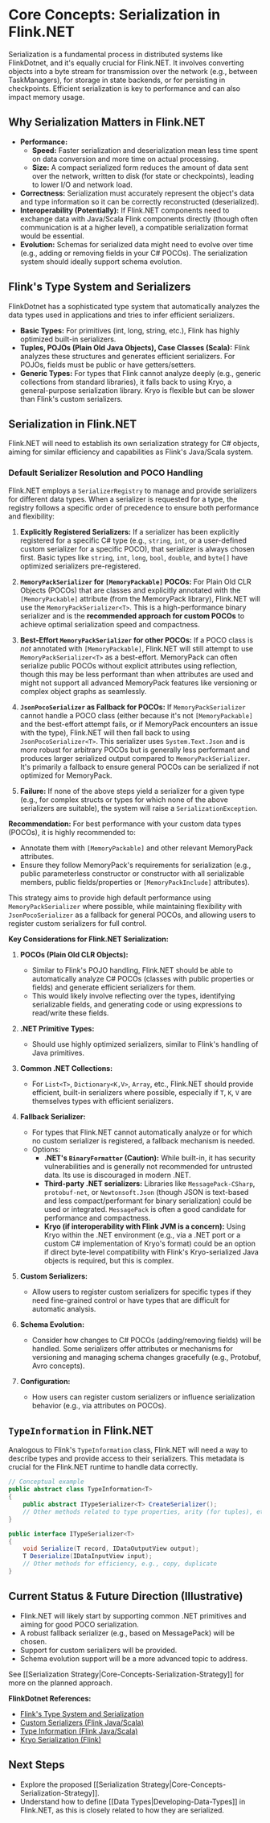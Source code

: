 # Core Concepts: Serialization in Flink.NET

Serialization is a fundamental process in distributed systems like FlinkDotnet, and it's equally crucial for Flink.NET. It involves converting objects into a byte stream for transmission over the network (e.g., between TaskManagers), for storage in state backends, or for persisting in checkpoints. Efficient serialization is key to performance and can also impact memory usage.

## Why Serialization Matters in Flink.NET

*   **Performance:**
    *   **Speed:** Faster serialization and deserialization mean less time spent on data conversion and more time on actual processing.
    *   **Size:** A compact serialized form reduces the amount of data sent over the network, written to disk (for state or checkpoints), leading to lower I/O and network load.
*   **Correctness:** Serialization must accurately represent the object's data and type information so it can be correctly reconstructed (deserialized).
*   **Interoperability (Potentially):** If Flink.NET components need to exchange data with Java/Scala Flink components directly (though often communication is at a higher level), a compatible serialization format would be essential.
*   **Evolution:** Schemas for serialized data might need to evolve over time (e.g., adding or removing fields in your C# POCOs). The serialization system should ideally support schema evolution.

## Flink's Type System and Serializers

FlinkDotnet has a sophisticated type system that automatically analyzes the data types used in applications and tries to infer efficient serializers.

*   **Basic Types:** For primitives (int, long, string, etc.), Flink has highly optimized built-in serializers.
*   **Tuples, POJOs (Plain Old Java Objects), Case Classes (Scala):** Flink analyzes these structures and generates efficient serializers. For POJOs, fields must be public or have getters/setters.
*   **Generic Types:** For types that Flink cannot analyze deeply (e.g., generic collections from standard libraries), it falls back to using Kryo, a general-purpose serialization library. Kryo is flexible but can be slower than Flink's custom serializers.

## Serialization in Flink.NET

Flink.NET will need to establish its own serialization strategy for C# objects, aiming for similar efficiency and capabilities as Flink's Java/Scala system.

### Default Serializer Resolution and POCO Handling

Flink.NET employs a `SerializerRegistry` to manage and provide serializers for different data types. When a serializer is requested for a type, the registry follows a specific order of precedence to ensure both performance and flexibility:

1.  **Explicitly Registered Serializers:** If a serializer has been explicitly registered for a specific C# type (e.g., `string`, `int`, or a user-defined custom serializer for a specific POCO), that serializer is always chosen first. Basic types like `string`, `int`, `long`, `bool`, `double`, and `byte[]` have optimized serializers pre-registered.

2.  **`MemoryPackSerializer` for `[MemoryPackable]` POCOs:** For Plain Old CLR Objects (POCOs) that are classes and explicitly annotated with the `[MemoryPackable]` attribute (from the MemoryPack library), Flink.NET will use the `MemoryPackSerializer<T>`. This is a high-performance binary serializer and is the **recommended approach for custom POCOs** to achieve optimal serialization speed and compactness.

3.  **Best-Effort `MemoryPackSerializer` for other POCOs:** If a POCO class is *not* annotated with `[MemoryPackable]`, Flink.NET will still attempt to use `MemoryPackSerializer<T>` as a best-effort. MemoryPack can often serialize public POCOs without explicit attributes using reflection, though this may be less performant than when attributes are used and might not support all advanced MemoryPack features like versioning or complex object graphs as seamlessly.

4.  **`JsonPocoSerializer` as Fallback for POCOs:** If `MemoryPackSerializer` cannot handle a POCO class (either because it's not `[MemoryPackable]` and the best-effort attempt fails, or if MemoryPack encounters an issue with the type), Flink.NET will then fall back to using `JsonPocoSerializer<T>`. This serializer uses `System.Text.Json` and is more robust for arbitrary POCOs but is generally less performant and produces larger serialized output compared to `MemoryPackSerializer`. It's primarily a fallback to ensure general POCOs can be serialized if not optimized for MemoryPack.

5.  **Failure:** If none of the above steps yield a serializer for a given type (e.g., for complex structs or types for which none of the above serializers are suitable), the system will raise a `SerializationException`.

**Recommendation:** For best performance with your custom data types (POCOs), it is highly recommended to:
*   Annotate them with `[MemoryPackable]` and other relevant MemoryPack attributes.
*   Ensure they follow MemoryPack's requirements for serialization (e.g., public parameterless constructor or constructor with all serializable members, public fields/properties or `[MemoryPackInclude]` attributes).

This strategy aims to provide high default performance using `MemoryPackSerializer` where possible, while maintaining flexibility with `JsonPocoSerializer` as a fallback for general POCOs, and allowing users to register custom serializers for full control.

**Key Considerations for Flink.NET Serialization:**

1.  **POCOs (Plain Old CLR Objects):**
    *   Similar to Flink's POJO handling, Flink.NET should be able to automatically analyze C# POCOs (classes with public properties or fields) and generate efficient serializers for them.
    *   This would likely involve reflecting over the types, identifying serializable fields, and generating code or using expressions to read/write these fields.

2.  **.NET Primitive Types:**
    *   Should use highly optimized serializers, similar to Flink's handling of Java primitives.

3.  **Common .NET Collections:**
    *   For `List<T>`, `Dictionary<K,V>`, `Array`, etc., Flink.NET should provide efficient, built-in serializers where possible, especially if `T`, `K`, `V` are themselves types with efficient serializers.

4.  **Fallback Serializer:**
    *   For types that Flink.NET cannot automatically analyze or for which no custom serializer is registered, a fallback mechanism is needed.
    *   Options:
        *   **.NET's `BinaryFormatter` (Caution):** While built-in, it has security vulnerabilities and is generally not recommended for untrusted data. Its use is discouraged in modern .NET.
        *   **Third-party .NET serializers:** Libraries like `MessagePack-CSharp`, `protobuf-net`, or `Newtonsoft.Json` (though JSON is text-based and less compact/performant for binary serialization) could be used or integrated. `MessagePack` is often a good candidate for performance and compactness.
        *   **Kryo (if interoperability with Flink JVM is a concern):** Using Kryo within the .NET environment (e.g., via a .NET port or a custom C# implementation of Kryo's format) could be an option if direct byte-level compatibility with Flink's Kryo-serialized Java objects is required, but this is complex.

5.  **Custom Serializers:**
    *   Allow users to register custom serializers for specific types if they need fine-grained control or have types that are difficult for automatic analysis.

6.  **Schema Evolution:**
    *   Consider how changes to C# POCOs (adding/removing fields) will be handled. Some serializers offer attributes or mechanisms for versioning and managing schema changes gracefully (e.g., Protobuf, Avro concepts).

7.  **Configuration:**
    *   How users can register custom serializers or influence serialization behavior (e.g., via attributes on POCOs).

## `TypeInformation` in Flink.NET

Analogous to Flink's `TypeInformation` class, Flink.NET will need a way to describe types and provide access to their serializers. This metadata is crucial for the Flink.NET runtime to handle data correctly.

```csharp
// Conceptual example
public abstract class TypeInformation<T>
{
    public abstract ITypeSerializer<T> CreateSerializer();
    // Other methods related to type properties, arity (for tuples), etc.
}

public interface ITypeSerializer<T>
{
    void Serialize(T record, IDataOutputView output);
    T Deserialize(IDataInputView input);
    // Other methods for efficiency, e.g., copy, duplicate
}
```

## Current Status & Future Direction (Illustrative)

*   Flink.NET will likely start by supporting common .NET primitives and aiming for good POCO serialization.
*   A robust fallback serializer (e.g., based on MessagePack) will be chosen.
*   Support for custom serializers will be provided.
*   Schema evolution support will be a more advanced topic to address.

See [[Serialization Strategy|Core-Concepts-Serialization-Strategy]] for more on the planned approach.

**FlinkDotnet References:**

*   [Flink's Type System and Serialization](https://nightlies.apache.org/flink/flink-docs-stable/docs/dev/datastream/fault-tolerance/serialization/types_serialization/)
*   [Custom Serializers (Flink Java/Scala)](https://nightlies.apache.org/flink/flink-docs-stable/docs/dev/datastream/fault-tolerance/serialization/custom_serializers/)
*   [Type Information (Flink Java/Scala)](https://nightlies.apache.org/flink/flink-docs-stable/docs/dev/api_concepts/#type-information)
*   [Kryo Serialization (Flink)](https://nightlies.apache.org/flink/flink-docs-stable/docs/dev/datastream/fault-tolerance/serialization/kryo_serialization/)

## Next Steps

*   Explore the proposed [[Serialization Strategy|Core-Concepts-Serialization-Strategy]].
*   Understand how to define [[Data Types|Developing-Data-Types]] in Flink.NET, as this is closely related to how they are serialized.
